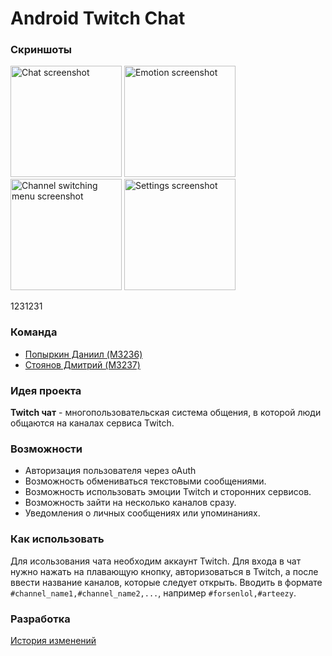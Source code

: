 # Android Twitch Chat

### Скриншоты
<img alt="Chat screenshot" src="https://pp.vk.me/c638726/v638726212/1155f/WKctILaLUqw.jpg" height="178px"> <img alt="Emotion screenshot" src="https://cloud.githubusercontent.com/assets/17340158/20457771/72b0a8e0-aea3-11e6-9ae0-8662f84a0f0f.png" height="178px"> <img alt="Channel switching menu screenshot" src="https://pp.vk.me/c638726/v638726212/11569/TncJ_8a3lSc.jpg" height="178px"> <img alt="Settings screenshot" src="https://pp.vk.me/c638726/v638726212/11573/RIlBFV5UU6M.jpg" height="178px">


1231231

### Команда
* [Попыркин Даниил (M3236)](https://github.com/ghost3432)
* [Стоянов Дмитрий (M3237)](https://github.com/DimaStoyanov)

### Идея проекта
**Twitch чат** -  многопользовательская система общения, в которой люди общаются на каналах сервиса Twitch.

### Возможности
  * Авторизация пользователя через oAuth
  * Возможность обмениваться текстовыми сообщениями.
  * Возможность использовать эмоции Twitch и сторонних сервисов.
  * Возможность зайти на несколько каналов сразу.
  * Уведомления о личных сообщениях или упоминаниях.


### Как использовать
Для исользования чата необходим аккаунт Twitch. Для входа в чат нужно нажать на плавающую кнопку, авторизоваться в Twitch, а после ввести название каналов, которые следует открыть. Вводить в формате `#channel_name1,#channel_name2,...`, например `#forsenlol,#arteezy`. 

 
### Разработка
[История изменений](CHANGELOG.md)

